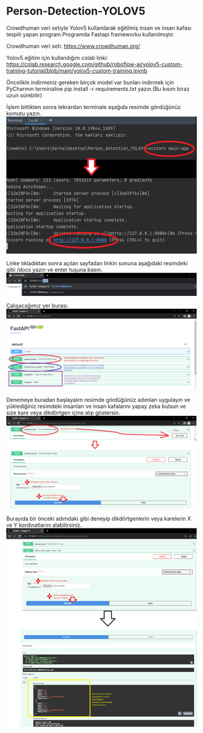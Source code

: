 # Person-Detection-YOLOV5
Crowdhuman veri setiyle Yolov5 kullanılarak eğitilmiş insan ve insan kafası tespiti yapan program.Programda Fastapi frameworku kullanılmıştır.

Crowdhuman veri seti: https://www.crowdhuman.org/

Yolov5 eğitim için kullandığım colab linki: https://colab.research.google.com/github/roboflow-ai/yolov5-custom-training-tutorial/blob/main/yolov5-custom-training.ipynb

Öncelikle indirmeniz gereken birçok model var bunları indirmek için PyCharmın terminaline pip install -r requirements.txt yazın.(Bu kısım biraz uzun sürebilir)



İşlem bittikten sonra tekrardan terminale aşağıda resimde gördüğünüz komutu yazın.
![](User_guide/uvicorn.png)



Linke tıkladıktan sonra açılan sayfadan linkin sonuna aşağıdaki resimdeki gibi /docs yazın ve enter tuşuna basın.
![](User_guide/docs.png)



Çalışacağımız yer burası.
![](User_guide/fastapi_main.png)



Denemeye buradan başlayalım resimde gördüğünüz adımları uygulayın ve yüklediğiniz resimdeki insanları ve insan kafalarını yapay zeka bulsun ve size kare veya dikdörtgen içine alıp göstersin.
![](User_guide/Fastapi_using.png)



Burayıda bir önceki adımdaki gibi deneyip dikdörtgenlerin veya karelerin X ve Y kordinatlarını alabilirsiniz.
![](User_guide/Fastapi_using2.png)
